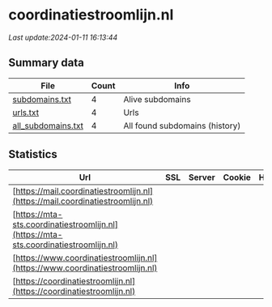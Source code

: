 # coordinatiestroomlijn.nl
*Last update:2024-01-11 16:13:44*
## Summary data
| File       | Count | Info |
|------------|-------|------|
|[subdomains.txt](/data/coordinatiestroomlijn/subdomains.txt)|4|Alive subdomains|
|[urls.txt](/data/coordinatiestroomlijn/urls.txt)|4|Urls|
|[all_subdomains.txt](/data/coordinatiestroomlijn/all_subdomains.txt)|4|All found subdomains (history)|
## Statistics
| Url | SSL | Server | Cookie | HSTS | CSP | XFO | XXP | RP | Tech |
|------------|-------|------|------|------|------|------|------|------|------|
|[https://mail.coordinatiestroomlijn.nl](https://mail.coordinatiestroomlijn.nl)| | | | | | | |:white_check_mark: ||
|[https://mta-sts.coordinatiestroomlijn.nl](https://mta-sts.coordinatiestroomlijn.nl)| | | | | | | |:white_check_mark: ||
|[https://www.coordinatiestroomlijn.nl](https://www.coordinatiestroomlijn.nl)| | | | | | | |:white_check_mark: ||
|[https://coordinatiestroomlijn.nl](https://coordinatiestroomlijn.nl)| | | | | | | |:white_check_mark: ||